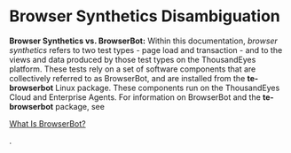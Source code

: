 # Browser Synthetics Disambiguation

**Browser Synthetics vs. BrowserBot:** Within this documentation, _browser synthetics_ refers to two test types - page load and transaction - and to the views and data produced by those test types on the ThousandEyes platform. These tests rely on a set of software components that are collectively referred to as BrowserBot, and are installed from the **te-browserbot** Linux package. These components run on the ThousandEyes Cloud and Enterprise Agents. For information on BrowserBot and the **te-browserbot** package, see

[What Is BrowserBot?](https://docs.thousandeyes.com/product-documentation/global-vantage-points/enterprise-agents/what-is-browserbot)

.
